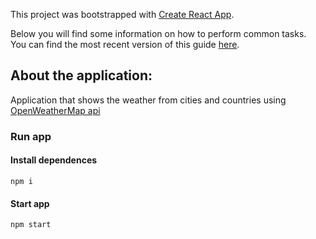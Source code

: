 This project was bootstrapped with [Create React App](https://github.com/facebookincubator/create-react-app).

Below you will find some information on how to perform common tasks.<br>
You can find the most recent version of this guide [here](https://github.com/facebookincubator/create-react-app/blob/master/packages/react-scripts/template/README.md).

## About the application:

Application that shows the weather from cities and countries using [OpenWeatherMap api](https://openweathermap.org/api)


### Run app

#### Install dependences
<p><code>npm i</code></p>

#### Start app
<p><code>npm start</code></p>
